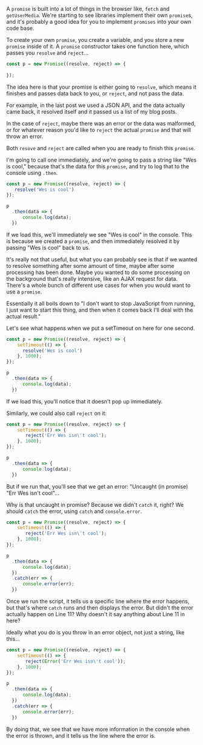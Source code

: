 A `promise` is built into a lot of things in the browser like, `fetch` and `getUserMedia`. We're starting to see libraries implement their own `promise`s, and it's probably a good idea for you to implement `promises` into your own code base.

To create your own `promise`, you create a variable, and you store a new `promise` inside of it. A `promise` constructor takes one function here, which passes you `resolve` and `reject`...
 
```js
const p = new Promise((resolve, reject) => {
    
});
```

The idea here is that your promise is either going to `resolve`, which means it finishes and passes data back to you, or `reject`, and not pass the data.
 
For example, in the last post we used a JSON API, and the data actually came back, it resolved itself and it passed us a list of my blog posts. 

In the case of `reject`, maybe there was an error or the data was malformed, or for whatever reason you'd like to `reject` the actual `promise` and that will throw an error. 

Both `resove` and `reject` are called when you are ready to finish this `promise`.

I'm going to call one immediately, and we're going to pass a string like "Wes is cool," because that's the data for this `promise`, and try to log that to the console using `.then`.

```js
const p = new Promise((resolve, reject) => {
   resolve('Wes is cool') 
});

p
  .then(data => {
      console.log(data);
  })
```


If we load this, we'll immediately we see "Wes is cool" in the console. This is because we created a `promise`, and then immediately resolved it by passing "Wes is cool" back to us. 

It's really not that useful, but what you can probably see is that if we wanted to resolve something after some amount of time, maybe after some processing has been done. Maybe you wanted to do some processing on the background that's really intensive, like an AJAX request for data. There's a whole bunch of different use cases for when you would want to use a `promise`.

Essentially it all boils down to "I don't want to stop JavaScript from running, I just want to start this thing, and then when it comes back I'll deal with the actual result."

Let's see what happens when we put a setTimeout on here for one second. 


```js
const p = new Promise((resolve, reject) => {
    setTimeout(() => {
      resolve('Wes is cool')
    }, 1000); 
});

p
  .then(data => {
      console.log(data);
  })
```

If we load this, you'll notice that it doesn't pop up immediately. 

Similarly, we could also call `reject` on it:

```js
const p = new Promise((resolve, reject) => {
    setTimeout(() => {
       reject('Err Wes isn\'t cool');
    }, 1000); 
});

p
  .then(data => {
      console.log(data);
  })
```

But if we run that, you'll see that we get an error: "Uncaught (in promise) "Err Wes isn't cool"...
 
Why is that uncaught in promise? Because we didn't `catch` it, right? We should `catch` the error, using `catch` and `console.error`. 

```js
const p = new Promise((resolve, reject) => {
    setTimeout(() => {
       reject('Err Wes isn\'t cool');
    }, 1000); 
});

p
  .then(data => {
      console.log(data);
  })
  .catch(err => {
      console.error(err);
  })
```

Once we run the script, it tells us a specific line where the error happens, but that's where `catch` runs and then displays the error. But didn't the error actually happen on Line 11? Why doesn't it say anything about Line 11 in here? 

Ideally what you do is you throw in an error object, not just a string, like this...


```js
const p = new Promise((resolve, reject) => {
    setTimeout(() => {
       reject(Error('Err Wes isn\'t cool'));
    }, 1000); 
});

p
  .then(data => {
      console.log(data);
  })
  .catch(err => {
      console.error(err);
  })
```
 
By doing that, we see that we have more information in the console when the error is thrown, and it tells us the line where the error is.
